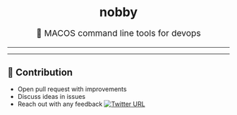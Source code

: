<h1 align="center">
    nobby 
</h1>
<p align="center" style="font-size: 1.2rem;">  MACOS command line tools for devops </p>

<hr />

---
## 👬 Contribution

- Open pull request with improvements
- Discuss ideas in issues
- Reach out with any feedback [![Twitter URL](https://img.shields.io/twitter/url/https/twitter.com/anmol_nagpal.svg?style=social&label=Follow%20%40anmol_nagpal)](https://twitter.com/anmol_nagpal)
